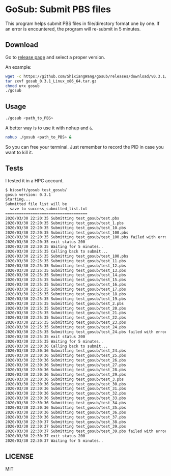 # GoSub: Submit PBS files 

This program helps submit PBS files in file/directory format one by one.
If an error is encountered, the program will re-submit in 5 minutes.

## Download

Go to [release page](https://github.com/ShixiangWang/gosub/releases) and select a proper version.

An example:

```bash
wget -c https://github.com/ShixiangWang/gosub/releases/download/v0.3.1/gosub_0.3.1_Linux_x86_64.tar.gz
tar zxvf gosub_0.3.1_Linux_x86_64.tar.gz
chmod u+x gosub
./gosub
```

## Usage

```bash
./gosub <path_to_PBS>
```

A better way is to use it with nohup and `&`.

```bash
nohup ./gosub <path_to_PBS> &
```

So you can free your terminal. Just remember to record the PID in case you want to kill it.

## Tests

I tested it in a HPC account.

```bash
$ biosoft/gosub test_gosub/
gosub version: 0.3.1
Starting...
Submitted file list will be
  save to success_submitted_list.txt
====================================
2020/03/30 22:20:35 Submitting test_gosub/test.pbs
2020/03/30 22:20:35 Submitting test_gosub/test_1.pbs
2020/03/30 22:20:35 Submitting test_gosub/test_10.pbs
2020/03/30 22:20:35 Submitting test_gosub/test_100.pbs
2020/03/30 22:20:35 Submitting test_gosub/test_100.pbs failed with error:
2020/03/30 22:20:35 exit status 200
2020/03/30 22:20:35 Waiting for 5 minutes..
2020/03/30 22:25:35 Calling back to submit...
2020/03/30 22:25:35 Submitting test_gosub/test_100.pbs
2020/03/30 22:25:35 Submitting test_gosub/test_11.pbs
2020/03/30 22:25:35 Submitting test_gosub/test_12.pbs
2020/03/30 22:25:35 Submitting test_gosub/test_13.pbs
2020/03/30 22:25:35 Submitting test_gosub/test_14.pbs
2020/03/30 22:25:35 Submitting test_gosub/test_15.pbs
2020/03/30 22:25:35 Submitting test_gosub/test_16.pbs
2020/03/30 22:25:35 Submitting test_gosub/test_17.pbs
2020/03/30 22:25:35 Submitting test_gosub/test_18.pbs
2020/03/30 22:25:35 Submitting test_gosub/test_19.pbs
2020/03/30 22:25:35 Submitting test_gosub/test_2.pbs
2020/03/30 22:25:35 Submitting test_gosub/test_20.pbs
2020/03/30 22:25:35 Submitting test_gosub/test_21.pbs
2020/03/30 22:25:35 Submitting test_gosub/test_22.pbs
2020/03/30 22:25:35 Submitting test_gosub/test_23.pbs
2020/03/30 22:25:35 Submitting test_gosub/test_24.pbs
2020/03/30 22:25:35 Submitting test_gosub/test_24.pbs failed with error:
2020/03/30 22:25:35 exit status 200
2020/03/30 22:25:35 Waiting for 5 minutes..
2020/03/30 22:30:36 Calling back to submit...
2020/03/30 22:30:36 Submitting test_gosub/test_24.pbs
2020/03/30 22:30:36 Submitting test_gosub/test_25.pbs
2020/03/30 22:30:36 Submitting test_gosub/test_26.pbs
2020/03/30 22:30:36 Submitting test_gosub/test_27.pbs
2020/03/30 22:30:36 Submitting test_gosub/test_28.pbs
2020/03/30 22:30:36 Submitting test_gosub/test_29.pbs
2020/03/30 22:30:36 Submitting test_gosub/test_3.pbs
2020/03/30 22:30:36 Submitting test_gosub/test_30.pbs
2020/03/30 22:30:36 Submitting test_gosub/test_31.pbs
2020/03/30 22:30:36 Submitting test_gosub/test_32.pbs
2020/03/30 22:30:36 Submitting test_gosub/test_33.pbs
2020/03/30 22:30:36 Submitting test_gosub/test_34.pbs
2020/03/30 22:30:36 Submitting test_gosub/test_35.pbs
2020/03/30 22:30:36 Submitting test_gosub/test_36.pbs
2020/03/30 22:30:36 Submitting test_gosub/test_37.pbs
2020/03/30 22:30:37 Submitting test_gosub/test_38.pbs
2020/03/30 22:30:37 Submitting test_gosub/test_39.pbs
2020/03/30 22:30:37 Submitting test_gosub/test_39.pbs failed with error:
2020/03/30 22:30:37 exit status 200
2020/03/30 22:30:37 Waiting for 5 minutes..
```

## LICENSE

MIT
